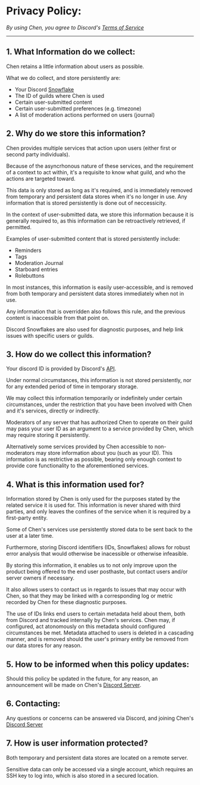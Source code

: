 # Privacy Policy:

_By using Chen, you agree to Discord's [Terms of Service](https://discord.com/terms)_

---


## 1. What Information do we collect:

Chen retains a little information about users as possible.

What we do collect, and store persistently are:

- Your Discord [Snowflake](https://discord.dev/reference#snowflakes)
- The ID of guilds where Chen is used
- Certain user-submitted content
- Certain user-submitted preferences (e.g. timezone)
- A list of moderation actions performed on users (journal)

## 2. Why do we store this information?

Chen provides multiple services that action upon users (either first or second party individuals). 

Because of the asyncrhonous nature of these services, and the requirement of a context to act within, it's a requisite to know what guild, and who the actions are targeted toward.

This data is only stored as long as it's required, and is immediately removed from temporary and persistent data stores when it's no longer in use. Any information that is stored persistently is done out of neccessicity.

In the context of user-submitted data, we store this information because it is generally required to, as this information can be retroactively retrieved, if permitted.

Examples of user-submitted content that is stored persistently include:

- Reminders
- Tags
- Moderation Journal
- Starboard entries
- Rolebuttons

In most instances, this information is easily user-accessible, and is removed from both temporary and persistent data stores immediately when not in use.

Any information that is overridden also follows this rule, and the previous content is inaccessible from that point on. 

Discord Snowflakes are also used for diagnostic purposes, and help link issues with specific users or guilds.

## 3. How do we collect this information?

Your discord ID is provided by Discord's [API](https://discord.dev).

Under normal circumstances, this information is not stored persistently, nor for any extended period of time in temporary storage.

We may collect this information temporarily or indefinitely under certain circumstances, under the restriction that you have been involved with Chen and it's services, directly or indirectly. 

Moderators of any server that has authorized Chen to operate on their guild may pass your user ID as an argument to a service provided by Chen, which may require storing it persistently.

Alternatively some services provided by Chen accessible to non-moderators may store information about you (such as your ID). This information is as restrictive as possible, bearing only enough context to provide core functionality to the aforementioned services.


## 4. What is this information used for?

Information stored by Chen is only used for the purposes stated by the related service it is used for. This information is never shared with third parties, and only leaves the confines of the service when it is required by a first-party entity.

Some of Chen's services use persistently stored data to be sent back to the user at a later time.

Furthermore, storing Discord identifiers (IDs, Snowflakes) allows for robust error analysis that would otherwise be inacessible or otherwise infeasible. 

By storing this information, it enables us to not only improve upon the product being offered to the end user posthaste, but contact users and/or server owners if necessary. 

It also allows users to contact us in regards to issues that may occur with Chen, so that they may be linked with a corresponding log or metric recorded by Chen for these diagnostic purposes.

The use of IDs links end users to certain metadata held about them, both from Discord and tracked internally by Chen's services. Chen may, if configured, act atonomously on this metadata should configured circumstances be met. Metadata attached to users is deleted in a cascading manner, and is removed should the user's primary entity be removed from our data stores for any reason.

## 5. How to be informed when this policy updates:

Should this policy be updated in the future, for any reason, an announcement will be made on Chen's [Discord Server](https://discord.gg/KNKr8FPmJa).

## 6. Contacting:

Any questions or concerns can be answered via Discord, and joining Chen's [Discord Server](https://discord.gg/KNKr8FPmJa)

## 7. How is user information protected?
Both temporary and persistent data stores are located on a remote server.

Sensitive data can only be accessed via a single account, which requires an SSH key to log into, which is also stored in a secured location.
